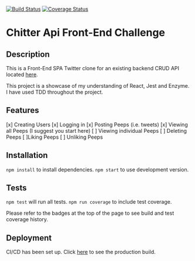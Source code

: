 [![Build Status](https://travis-ci.com/afaraone/chitter-tech.svg?branch=master)](https://travis-ci.com/afaraone/chitter-tech)
[![Coverage Status](https://coveralls.io/repos/github/afaraone/chitter-tech/badge.svg?branch=master)](https://coveralls.io/github/afaraone/chitter-tech?branch=master)

# Chitter Api Front-End Challenge

## Description
This is a Front-End SPA Twitter clone for an existing backend CRUD API located [here](https://github.com/makersacademy/chitter_api_backend).

This project is a showcase of my understanding of React, Jest and Enzyme. I have used TDD throughout the project.

## Features
[x] Creating Users
[x] Logging in
[x] Posting Peeps (i.e. tweets)
[x] Viewing all Peeps (I suggest you start here)
[ ] Viewing individual Peeps
[ ] Deleting Peeps
[ ]Liking Peeps
[ ] Unliking Peeps

## Installation
`npm install` to install dependencies.
`npm start` to use development version.

## Tests
`npm test` will run all tests.
`npm run coverage` to include test coverage.

Please refer to the badges at the top of the page to see build and test coverage history.

## Deployment
CI/CD has been set up. Click [here](https://chitter-tech.herokuapp.com/) to see the production build.
